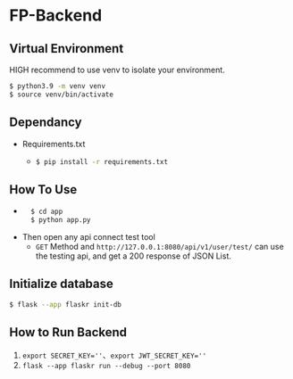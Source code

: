 # FP-Backend
## Virtual Environment

HIGH recommend to use venv to isolate your environment.

```bash
$ python3.9 -m venv venv
$ source venv/bin/activate
```

## Dependancy

* Requirements.txt
  * ```bash
    $ pip install -r requirements.txt
    ```

## How To Use

* ```bash
    $ cd app
    $ python app.py
    ```
* Then open any api connect test tool
  *  `GET` Method and `http://127.0.0.1:8080/api/v1/user/test/` can use the testing api, and get a 200 response of JSON List.


## Initialize database

```bash
$ flask --app flaskr init-db
```

## How to Run Backend

1. `export SECRET_KEY=''`、`export JWT_SECRET_KEY=''`
2. `flask --app flaskr run --debug --port 8080`
